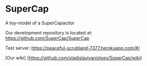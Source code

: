 # SuperCap
A toy-model of a SuperCapacitor

Our development repository is located at: https://github.com/SuperCap/SuperCap

Test server: https://peaceful-scrubland-7377.herokuapp.com/#/

[Our wiki] (https://github.com/vladislavivanistsev/SuperCap/wiki)
